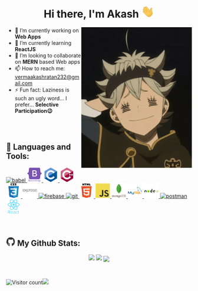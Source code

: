 <h1 align = "center"> Hi there, I'm Akash <img src="https://github.com/ABSphreak/ABSphreak/blob/master/gifs/Hi.gif" width="35px"></h1>

<img src="./assets/anime-asta.gif" align="right" width="300"/>

- 🔭 I’m currently working on **Web Apps**
- 🌱 I’m currently learning **ReactJS**
- 👯 I’m looking to collaborate on **MERN** based Web apps
- 📫 How to reach me: [vermaakashratan232@gmail.com](mailto:vermaakashratan232@gmail.com)
- ⚡ Fun fact: Laziness is such an ugly word... I prefer... **Selective Participation😉**

<br/>
<br/>                        
                                               
                                               
                                               
<h2 align="left">🔧 Languages and Tools:</h2>
<p align="left"> 
  <a href="https://babeljs.io/" target="_blank"> <img src="https://www.vectorlogo.zone/logos/babeljs/babeljs-icon.svg" alt="babel" width="40" height="40"/> </a> 
  <a href="https://getbootstrap.com" target="_blank"> <img src="https://raw.githubusercontent.com/devicons/devicon/master/icons/bootstrap/bootstrap-plain-wordmark.svg" alt="bootstrap" width="40" height="40"/> </a> 
  <a href="https://www.cprogramming.com/" target="_blank"> <img src="https://raw.githubusercontent.com/devicons/devicon/master/icons/c/c-original.svg" alt="c" width="40" height="40"/> </a> 
  <a href="https://www.w3schools.com/cpp/" target="_blank"> <img src="https://raw.githubusercontent.com/devicons/devicon/master/icons/cplusplus/cplusplus-original.svg" alt="cplusplus" width="40" height="40"/> </a> 
  <a href="https://www.w3schools.com/css/" target="_blank"> <img src="https://raw.githubusercontent.com/devicons/devicon/master/icons/css3/css3-original-wordmark.svg" alt="css3" width="40" height="40"/> </a> 
  <a href="https://expressjs.com" target="_blank"> <img src="https://raw.githubusercontent.com/devicons/devicon/master/icons/express/express-original-wordmark.svg" alt="express" width="40" height="40"/> </a> 
  <a href="https://firebase.google.com/" target="_blank"> <img src="https://www.vectorlogo.zone/logos/firebase/firebase-icon.svg" alt="firebase" width="40" height="40"/> </a> 
  <a href="https://git-scm.com/" target="_blank" rel="noreferrer"> <img src="https://www.vectorlogo.zone/logos/git-scm/git-scm-icon.svg" alt="git" width="40" height="40"/> </a>
  <a href="https://www.w3.org/html/" target="_blank"> <img src="https://raw.githubusercontent.com/devicons/devicon/master/icons/html5/html5-original-wordmark.svg" alt="html5" width="40" height="40"/> </a> 
  <a href="https://developer.mozilla.org/en-US/docs/Web/JavaScript" target="_blank"> <img src="https://raw.githubusercontent.com/devicons/devicon/master/icons/javascript/javascript-original.svg" alt="javascript" width="40" height="40"/> </a> 
  <a href="https://www.mongodb.com/" target="_blank"> <img src="https://raw.githubusercontent.com/devicons/devicon/master/icons/mongodb/mongodb-original-wordmark.svg" alt="mongodb" width="40" height="40"/> </a> 
  <a href="https://www.mysql.com/" target="_blank"> <img src="https://raw.githubusercontent.com/devicons/devicon/master/icons/mysql/mysql-original-wordmark.svg" alt="mysql" width="40" height="40"/> </a> 
  <a href="https://nodejs.org" target="_blank"> <img src="https://raw.githubusercontent.com/devicons/devicon/master/icons/nodejs/nodejs-original-wordmark.svg" alt="nodejs" width="40" height="40"/> </a> 
  <a href="https://postman.com" target="_blank"> <img src="https://www.vectorlogo.zone/logos/getpostman/getpostman-icon.svg" alt="postman" width="40" height="40"/> </a> 
  <a href="https://reactjs.org/" target="_blank"> <img src="https://raw.githubusercontent.com/devicons/devicon/master/icons/react/react-original-wordmark.svg" alt="react" width="40" height="40"/> </a> 
</p>

<br/>

<h2 align="left"><img src='./assets/github-wavy.gif' width='25px'> My Github Stats:</h2>

<p align="center">
<!--   
  <img src = "https://activity-graph.herokuapp.com/graph?username=akash-10-23&theme=react-dark&hide_border=true&area=true" width = 800> -->
  <img src = "https://github-readme-stats.vercel.app/api?username=akash-10-23&show_icons=true&theme=dark&hide_border=true" width = 400>
  <img src = "https://github-readme-streak-stats.herokuapp.com?user=akash-10-23&theme=dark&hide_border=true" width = 400> 
  <img align="center" src="https://github-readme-stats.vercel.app/api/top-langs/?username=akash-10-23&hide=Jupyter Notebook&layout=compact&theme=dark&hide_border=true"/>
  
</p>

<br/>

![Visitor count](https://visitor-badge.laobi.icu/badge?page_id=akash-10-23.akash-10-23)<img src="https://media.giphy.com/media/dxn6fRlTIShoeBr69N/giphy.gif" width="30">
                                                                                                                                                                                                                                                                                                                                                                                                                                                                                                                                                                                                                                                                                                                                                                                                                                                                                                                                                                                                                                                                                                 
